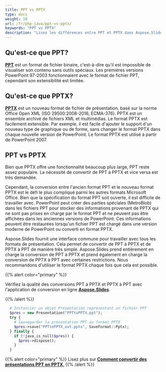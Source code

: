 ```yaml
---
title: PPT vs PPTX
type: docs
weight: 10
url: /fr/php-java/ppt-vs-pptx/
keywords: "PPT vs PPTX"
description: "Lisez les différences entre PPT et PPTX dans Aspose.Slides."
---
```



## **Qu'est-ce que PPT?**
[**PPT**](https://docs.fileformat.com/presentation/ppt/) est un format de fichier binaire, c'est-à-dire qu'il est impossible de visualiser son contenu sans outils spéciaux. Les premières versions PowerPoint 97-2003 fonctionnaient avec le format de fichier PPT, cependant son extensibilité est limitée.
## **Qu'est-ce que PPTX?**
[**PPTX**](https://docs.fileformat.com/presentation/pptx/) est un nouveau format de fichier de présentation, basé sur la norme Office Open XML (ISO 29500:2008-2016, ECMA-376). PPTX est un ensemble archivé de fichiers XML et multimédias. Le format PPTX est facilement extensible. Par exemple, il est facile d'ajouter le support d'un nouveau type de graphique ou de forme, sans changer le format PPTX dans chaque nouvelle version de PowerPoint. Le format PPTX est utilisé à partir de PowerPoint 2007.
## **PPT vs PPTX**
Bien que PPTX offre une fonctionnalité beaucoup plus large, PPT reste assez populaire. La nécessité de convertir de PPT à PPTX et vice versa est très demandée.

Cependant, la conversion entre l'ancien format PPT et le nouveau format PPTX est le défi le plus compliqué parmi les autres formats Microsoft Office. Bien que la spécification du format PPT soit ouverte, il est difficile de travailler avec. PowerPoint peut créer des parties spéciales (MetroBlob) dans les fichiers PPT pour stocker des informations provenant de PPTX qui ne sont pas prises en charge par le format PPT et ne peuvent pas être affichées dans les anciennes versions de PowerPoint. Ces informations peuvent être restaurées lorsqu'un fichier PPT est chargé dans une version moderne de PowerPoint ou converti en format PPTX.

Aspose.Slides fournit une interface commune pour travailler avec tous les formats de présentation. Cela permet de convertir de PPT à PPTX et de PPTX à PPT de manière très simple. Aspose.Slides prend entièrement en charge la conversion de PPT à PPTX et prend également en charge la conversion de PPTX à PPT avec certaines restrictions. Nous recommandons d'utiliser le format PPTX chaque fois que cela est possible.

{{% alert color="primary" %}} 

Vérifiez la qualité des conversions PPT à PPTX et PPTX à PPT avec l'application de conversion en ligne [**Aspose.Slides**](https://products.aspose.app/slides/conversion/).

{{% /alert %}} 

```php
  # Instancier un objet Presentation représentant un fichier PPT
  $pres = new Presentation("PPTtoPPTX.ppt");
  try {
    # Sauvegarder la présentation PPT au format PPTX
    $pres->save("PPTtoPPTX_out.pptx", SaveFormat::Pptx);
  } finally {
    if (!java_is_null($pres)) {
      $pres->dispose();
    }
  }
```

{{% alert color="primary" %}} 
Lisez plus sur [**Comment convertir des présentations PPT en PPTX**.](/slides/fr/php-java/convert-ppt-to-pptx/)
{{% /alert %}} 